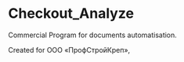 # Checkout_Analyze
Commercial Program for documents automatisation.

Created for ООО «ПрофСтройКреп», 
